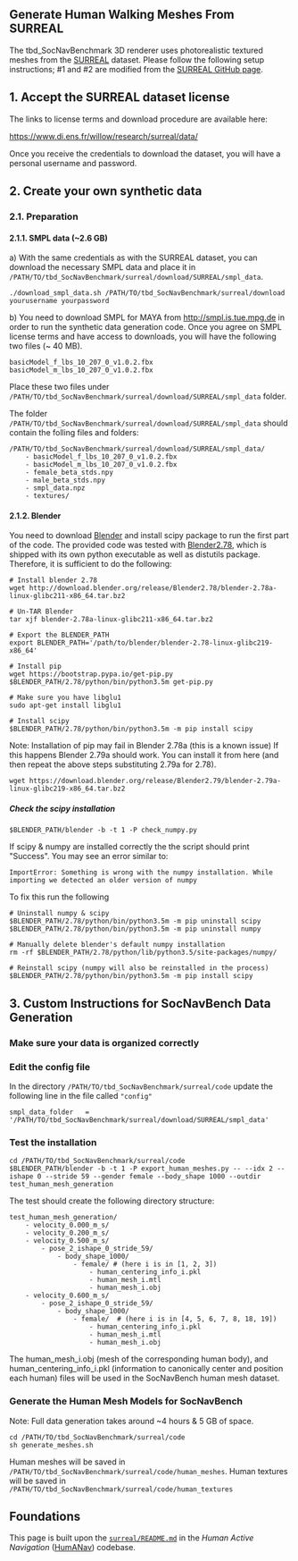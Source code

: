 ## Generate Human Walking Meshes From SURREAL

The tbd_SocNavBenchmark 3D renderer uses photorealistic textured meshes from the [SURREAL](https://www.di.ens.fr/willow/research/surreal/) dataset. Please follow the following setup instructions; #1 and #2 are modified from the [SURREAL GitHub page](https://github.com/gulvarol/surreal).

## 1. Accept the SURREAL dataset license

The links to license terms and download procedure are available here:

https://www.di.ens.fr/willow/research/surreal/data/

Once you receive the credentials to download the dataset, you will have a personal username and password. 

## 2. Create your own synthetic data
### 2.1. Preparation
#### 2.1.1. SMPL data (~2.6 GB)
a) With the same credentials as with the SURREAL dataset, you can download the necessary SMPL data and place it in `/PATH/TO/tbd_SocNavBenchmark/surreal/download/SURREAL/smpl_data`.

``` 
./download_smpl_data.sh /PATH/TO/tbd_SocNavBenchmark/surreal/download yourusername yourpassword
```

b) You need to download SMPL for MAYA from http://smpl.is.tue.mpg.de in order to run the synthetic data generation code. Once you agree on SMPL license terms and have access to downloads, you will have the following two files (~ 40 MB).

```
basicModel_f_lbs_10_207_0_v1.0.2.fbx
basicModel_m_lbs_10_207_0_v1.0.2.fbx
```

Place these two files under `/PATH/TO/tbd_SocNavBenchmark/surreal/download/SURREAL/smpl_data` folder.

The folder `/PATH/TO/tbd_SocNavBenchmark/surreal/download/SURREAL/smpl_data` should contain the folling files and folders:
```
/PATH/TO/tbd_SocNavBenchmark/surreal/download/SURREAL/smpl_data/
    - basicModel_f_lbs_10_207_0_v1.0.2.fbx
    - basicModel_m_lbs_10_207_0_v1.0.2.fbx
    - female_beta_stds.npy
    - male_beta_stds.npy
    - smpl_data.npz
    - textures/
```


#### 2.1.2. Blender
You need to download [Blender](http://download.blender.org/release/) and install scipy package to run the first part of the code. The provided code was tested with [Blender2.78](http://download.blender.org/release/Blender2.78/blender-2.78a-linux-glibc211-x86_64.tar.bz2), which is shipped with its own python executable as well as distutils package. Therefore, it is sufficient to do the following:

``` 
# Install blender 2.78
wget http://download.blender.org/release/Blender2.78/blender-2.78a-linux-glibc211-x86_64.tar.bz2

# Un-TAR Blender
tar xjf blender-2.78a-linux-glibc211-x86_64.tar.bz2 

# Export the BLENDER_PATH
export BLENDER_PATH='/path/to/blender/blender-2.78-linux-glibc219-x86_64'

# Install pip
wget https://bootstrap.pypa.io/get-pip.py
$BLENDER_PATH/2.78/python/bin/python3.5m get-pip.py

# Make sure you have libglu1
sudo apt-get install libglu1

# Install scipy
$BLENDER_PATH/2.78/python/bin/python3.5m -m pip install scipy
```

Note: Installation of pip may fail in Blender 2.78a (this is a known issue)
If this happens Blender 2.79a should work. You can install it from here (and then repeat the above steps substituting 2.79a for 2.78).
```
wget https://download.blender.org/release/Blender2.79/blender-2.79a-linux-glibc219-x86_64.tar.bz2
```

##### Check the scipy installation
```
$BLENDER_PATH/blender -b -t 1 -P check_numpy.py
```
If scipy & numpy are installed correctly the the script should print "Success". You may see an error similar to:
```
ImportError: Something is wrong with the numpy installation. While importing we detected an older version of numpy
```
To fix this run the following
```
# Uninstall numpy & scipy
$BLENDER_PATH/2.78/python/bin/python3.5m -m pip uninstall scipy
$BLENDER_PATH/2.78/python/bin/python3.5m -m pip uninstall numpy

# Manually delete blender's default numpy installation
rm -rf $BLENDER_PATH/2.78/python/lib/python3.5/site-packages/numpy/

# Reinstall scipy (numpy will also be reinstalled in the process)
$BLENDER_PATH/2.78/python/bin/python3.5m -m pip install scipy

```


## 3. Custom Instructions for SocNavBench Data Generation

### Make sure your data is organized correctly

### Edit the config file
In the directory `/PATH/TO/tbd_SocNavBenchmark/surreal/code` update the following line in the file called `"config"`
```
smpl_data_folder   = '/PATH/TO/tbd_SocNavBenchmark/surreal/download/SURREAL/smpl_data'
```

### Test the installation
```
cd /PATH/TO/tbd_SocNavBenchmark/surreal/code
$BLENDER_PATH/blender -b -t 1 -P export_human_meshes.py -- --idx 2 --ishape 0 --stride 59 --gender female --body_shape 1000 --outdir test_human_mesh_generation
```
The test should create the following directory structure:
```
test_human_mesh_generation/
    - velocity_0.000_m_s/
    - velocity_0.200_m_s/
    - velocity_0.500_m_s/
        - pose_2_ishape_0_stride_59/
            - body_shape_1000/
                - female/ # (here i is in [1, 2, 3])
                    - human_centering_info_i.pkl
                    - human_mesh_i.mtl
                    - human_mesh_i.obj
    - velocity_0.600_m_s/
        - pose_2_ishape_0_stride_59/
            - body_shape_1000/
                - female/  # (here i is in [4, 5, 6, 7, 8, 18, 19])
                    - human_centering_info_i.pkl 
                    - human_mesh_i.mtl
                    - human_mesh_i.obj
```
The human_mesh_i.obj (mesh of the corresponding human body), and human_centering_info_i.pkl (information to canonically center and position each human) files will be used in the SocNavBench human mesh dataset.

### Generate the Human Mesh Models for SocNavBench
Note: Full data generation takes around ~4 hours & 5 GB of space.
```
cd /PATH/TO/tbd_SocNavBenchmark/surreal/code
sh generate_meshes.sh
```

Human meshes will be saved in `/PATH/TO/tbd_SocNavBenchmark/surreal/code/human_meshes`.
Human textures will be saved in `/PATH/TO/tbd_SocNavBenchmark/surreal/code/human_textures`

## Foundations
This page is built upon the [`surreal/README.md`](https://github.com/vtolani95/HumANav-Release/blob/master/surreal/README.md) in the *Human Active Navigation* ([HumANav](https://github.com/vtolani95/HumANav-Release)) codebase.
